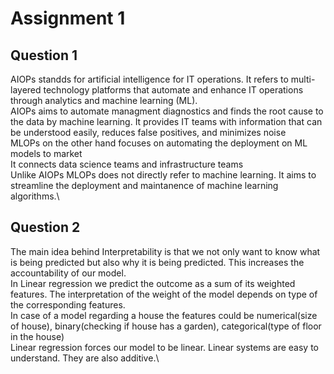 # Assignment 1
## Question 1
AIOPs standds for artificial intelligence for IT operations. It refers to multi-layered technology platforms that automate and enhance IT operations through analytics and machine learning (ML).\
AIOPs aims to automate managment diagnostics and finds the root cause to the data by machine learning. It provides IT teams with information that can be understood easily, reduces false positives, and minimizes noise\
MLOPs on the other hand focuses on automating the deployment on ML models to market\
It connects data science teams and infrastructure teams\
Unlike AIOPs MLOPs does not directly refer to machine learning. It aims to streamline the deployment and maintanence of machine learning algorithms.\
## Question 2
The main idea behind Interpretability is that we not only want to know what is being predicted but also why it is being predicted. This increases the accountability of our model.\
In Linear regression we predict the outcome as a sum of its weighted features. The interpretation of the weight of the model depends on type of the corresponding features.\
In case of a model regarding a house the features could be numerical(size of house), binary(checking if house has a garden), categorical(type of floor in the house)\
Linear regression forces our model to be linear. Linear systems are easy to understand. They are also additive.\
